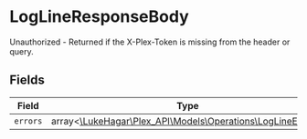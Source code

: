 # LogLineResponseBody

Unauthorized - Returned if the X-Plex-Token is missing from the header or query.


## Fields

| Field                                                                                                  | Type                                                                                                   | Required                                                                                               | Description                                                                                            |
| ------------------------------------------------------------------------------------------------------ | ------------------------------------------------------------------------------------------------------ | ------------------------------------------------------------------------------------------------------ | ------------------------------------------------------------------------------------------------------ |
| `errors`                                                                                               | array<[\LukeHagar\Plex_API\Models\Operations\LogLineErrors](../../Models/Operations/LogLineErrors.md)> | :heavy_minus_sign:                                                                                     | N/A                                                                                                    |